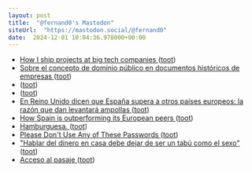 ```yaml
---
layout: post
title:  "@fernand0's Mastodon"
siteUrl:  "https://mastodon.social/@fernand0"
date:  2024-12-01 10:04:36.978000+00:00
---
```

*  [How I ship projects at big tech companies ](https://www.seangoedecke.com/how-to-ship) ([toot](https://mastodon.social/@fernand0/113576999451099705))
*  [Sobre el concepto de dominio público en documentos históricos de empresas ](https://historiatelefonia.com/2024/11/13/sobre-el-concepto-de-dominio-publico-en-documentos-historicos-de-empresas) ([toot](https://mastodon.social/@fernand0/113576943266663867))
*  [ ](https://social.hispabot.freemyip.com/@hispa) ([toot](https://mastodon.social/@fernand0/113576770313345760))
*  [ ](https://mastodon.social/users/fernand0/statuses/113576092160243584/activity) ([toot](https://mastodon.social/users/fernand0/statuses/113576092160243584/activity))
*  [En Reino Unido dicen que España supera a otros países europeos: la razón que dan levantará ampollas ](https://www.huffingtonpost.es/virales/en-reino-unido-dicen-espana-supera-otros-paises-europeos-razon-dan-levantara-ampollas.htm) ([toot](https://mastodon.social/@fernand0/113575957934168860))
*  [How Spain is outperforming its European peers ](https://www.thetimes.com/business-money/economics/article/how-spain-is-outperforming-its-european-peers-f0stljzc) ([toot](https://mastodon.social/@fernand0/113575254241616509))
*  [Hamburguesa. ](https://avecesunafoto.wordpress.com/2024/11/30/hamburguesa-4) ([toot](https://mastodon.social/@fernand0/113573326553102934))
*  [Please Don't Use Any of These Passwords ](https://lifehacker.com/tech/the-weakest-passwords-people-often-us) ([toot](https://mastodon.social/@fernand0/113573300212950031))
*  ["Hablar del dinero en casa debe  dejar de ser un tabú como el sexo" ](https://www.elperiodicodearagon.com/aragon/2024/11/25/hablar-dinero-casa-debe-tabu-112036049.htm) ([toot](https://mastodon.social/@fernand0/113573141402712038))
*  [Acceso al pasaje ](https://www.flickr.com/photos/fernand0/54148875468) ([toot](https://mastodon.social/@fernand0/113572826531182749))
